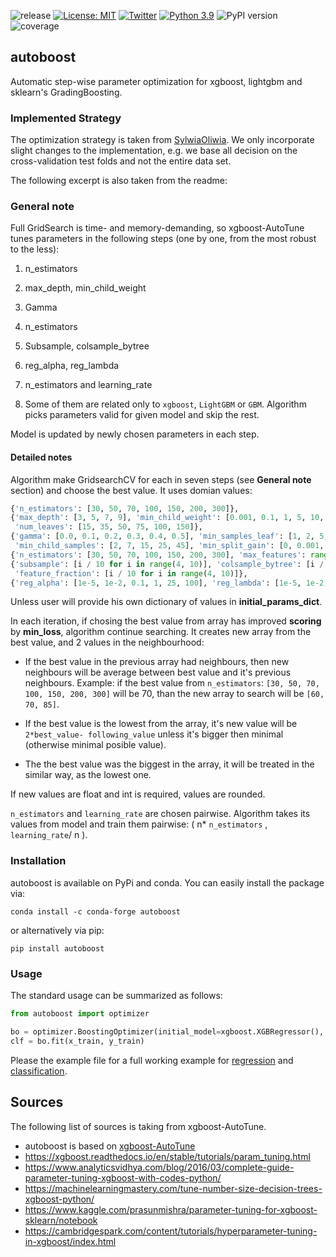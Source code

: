 
![release](https://img.shields.io/github/v/release/gieses/autoboost)
[![License: MIT](https://img.shields.io/badge/License-MIT-blue.svg)](https://opensource.org/licenses/MIT)
[![Twitter](https://flat.badgen.net/twitter/follow/SvenHGiese?icon=twitter)](https://twitter.com/SvenHGiese/)
[![Python 3.9](https://img.shields.io/badge/python-3.9-blue.svg)](https://www.python.org/downloads/release/python-390/)
![PyPI version](https://img.shields.io/pypi/v/autoboost)
![coverage](.github/imgs/coverage.svg)

## autoboost

Automatic step-wise parameter optimization for xgboost, lightgbm and sklearn's GradingBoosting.

### Implemented Strategy

The optimization strategy is taken
from [SylwiaOliwia](https://github.com/SylwiaOliwia2/xgboost-AutoTune#xgboost-autotune).
We only incorporate slight changes to the implementation, e.g. we base all decision on the cross-validation
test folds and not the entire data set.

The following excerpt is also taken from the readme:

### General note

Full GridSearch is time- and memory-demanding, so xgboost-AutoTune tunes parameters in the following steps (one by one,
from the most robust to the less):

1. n_estimators
2. max_depth, min_child_weight
3. Gamma
4. n_estimators
5. Subsample, colsample_bytree
6. reg_alpha, reg_lambda
7. n_estimators and learning_rate

8. Some of them are related only to `xgboost`, `LightGBM` or `GBM`. Algorithm picks parameters valid for given model and
   skip the rest.

Model is updated by newly chosen parameters in each step.

#### Detailed notes

Algorithm make GridsearchCV for each in seven steps (see **General note** section) and choose the best value. It uses
domian values:

```python
{'n_estimators': [30, 50, 70, 100, 150, 200, 300]},
{'max_depth': [3, 5, 7, 9], 'min_child_weight': [0.001, 0.1, 1, 5, 10, 20], 'min_samples_split': [1, 2, 5, 10, 20, 30],
 'num_leaves': [15, 35, 50, 75, 100, 150]},
{'gamma': [0.0, 0.1, 0.2, 0.3, 0.4, 0.5], 'min_samples_leaf': [1, 2, 5, 10, 20, 30],
 'min_child_samples': [2, 7, 15, 25, 45], 'min_split_gain': [0, 0.001, 0.1, 1, 5, 20]},
{'n_estimators': [30, 50, 70, 100, 150, 200, 300], 'max_features': range(10, 25, 3)},
{'subsample': [i / 10 for i in range(4, 10)], 'colsample_bytree': [i / 10 for i in range(4, 10)],
 'feature_fraction': [i / 10 for i in range(4, 10)]},
{'reg_alpha': [1e-5, 1e-2, 0.1, 1, 25, 100], 'reg_lambda': [1e-5, 1e-2, 0.1, 1, 25, 100]}
```

Unless user will provide his own dictionary of values in **initial_params_dict**.

In each iteration, if chosing the best value from array has improved **scoring** by **min_loss**, algorithm continue
searching. It creates new array from the best value, and 2 values in the neighbourhood:

* If the best value in the previous array had neighbours, then new neighbours will be average between best value and
  it's previous neighbours. Example: if the best value from `n_estimators`: `[30, 50, 70, 100, 150, 200, 300]` will be
  70, than the new array to search will be `[60, 70, 85]`.

* If the best value is the lowest from the array, it's new value will be `2*best_value- following_value` unless it's
  bigger then minimal (otherwise minimal posible value).

* The the best value was the biggest in the array, it will be treated in the similar way, as the lowest one.

If new values are float and int is required, values are rounded.

`n_estimators` and `learning_rate` are chosen pairwise. Algorithm takes its values from model and train them pairwise: (
n* `n_estimators` , `learning_rate`/ n ).

### Installation

autoboost is available on PyPi and conda. You can easily install the package via:

```console
conda install -c conda-forge autoboost
```

or alternatively via pip:

```console
pip install autoboost
```

### Usage

The standard usage can be summarized as follows:

```python
from autoboost import optimizer

bo = optimizer.BoostingOptimizer(initial_model=xgboost.XGBRegressor(), scorer=mse_scorer)
clf = bo.fit(x_train, y_train)
```

Please the example file for a full working example for [regression](example/regression_diamonds.py)
and [classification](example/classification_iris.py).

## Sources

The following list of sources is taking from xgboost-AutoTune.

- autoboost is based on [xgboost-AutoTune](!https://github.com/SylwiaOliwia2/xgboost-AutoTune)
- https://xgboost.readthedocs.io/en/stable/tutorials/param_tuning.html
- https://www.analyticsvidhya.com/blog/2016/03/complete-guide-parameter-tuning-xgboost-with-codes-python/
- https://machinelearningmastery.com/tune-number-size-decision-trees-xgboost-python/
- https://www.kaggle.com/prasunmishra/parameter-tuning-for-xgboost-sklearn/notebook
- https://cambridgespark.com/content/tutorials/hyperparameter-tuning-in-xgboost/index.html 
